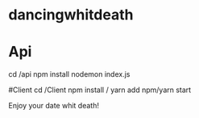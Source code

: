 # dancingwhitdeath


# Api
cd /api
npm install
nodemon index.js


#Client
cd /Client
npm install / yarn add
npm/yarn start


Enjoy your date whit death!
